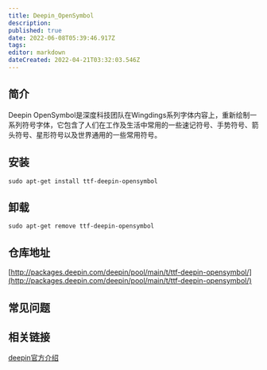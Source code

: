 ```yaml
---
title: Deepin_OpenSymbol
description: 
published: true
date: 2022-06-08T05:39:46.917Z
tags: 
editor: markdown
dateCreated: 2022-04-21T03:32:03.546Z
---
```


## 简介

Deepin OpenSymbol是深度科技团队在Wingdings系列字体内容上，重新绘制一系列符号字体，它包含了人们在工作及生活中常用的一些速记符号、手势符号、箭头符号、星形符号以及世界通用的一些常用符号。

## 安装

`sudo apt-get install ttf-deepin-opensymbol`

## 卸载

`sudo apt-get remove ttf-deepin-opensymbol`

## 仓库地址

[http://packages.deepin.com/deepin/pool/main/t/ttf-deepin-opensymbol/](http://packages.deepin.com/deepin/pool/main/t/ttf-deepin-opensymbol/)

## 常见问题

## 相关链接

[deepin官方介绍](https://www.deepin.org/original/deepin-opensymbol/)
